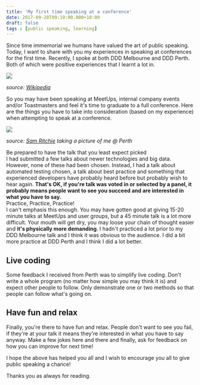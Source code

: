 ```yaml
---
title: 'My first time speaking at a conference'
date: 2017-09-28T09:19:00.000+10:00
draft: false
tags : [public speaking, learning]
---
```


Since time immemorial we humans have valued the art of public speaking. Today, I want to share with you my experiences in speaking at conferences for the first time. Recently, I spoke at both DDD Melbourne and DDD Perth. Both of which were positive experiences that I learnt a lot in.

[![](https://2.bp.blogspot.com/-kNs379p-GVc/WcwugxVcoRI/AAAAAAAAOHo/VQ3Ok2U_V3IAGb-P28rK_tU0rFoHwO54gCLcBGAs/s320/Maccari-Cicero%255B1%255D.jpg)](https://2.bp.blogspot.com/-kNs379p-GVc/WcwugxVcoRI/AAAAAAAAOHo/VQ3Ok2U_V3IAGb-P28rK_tU0rFoHwO54gCLcBGAs/s1600/Maccari-Cicero%255B1%255D.jpg)

*source: [Wikipedia](https://en.wikipedia.org/wiki/Public_speaking)*

So you may have been speaking at MeetUps, internal company events and/or Toastmasters and feel it's time to graduate to a full conference. Here are the things you have to take into consideration (based on my experience) when attempting to speak at a conference.
  

[![](https://1.bp.blogspot.com/-nDgFY3qq-Js/WcwvfCis5LI/AAAAAAAAOH0/FbHVH-z-P5Ew9Pl_cGE5VcZNhr_mGuaZgCLcBGAs/s320/DJ0Ab4DVoAAk-wq%255B1%255D.jpg)](https://1.bp.blogspot.com/-nDgFY3qq-Js/WcwvfCis5LI/AAAAAAAAOH0/FbHVH-z-P5Ew9Pl_cGE5VcZNhr_mGuaZgCLcBGAs/s1600/DJ0Ab4DVoAAk-wq%255B1%255D.jpg)

*source: [Sam Ritchie](https://twitter.com/FakeSamRitchie) taking a picture of me @ Perth*

Be prepared to have the talk that you least expect picked  
I had submitted a few talks about newer technologies and big data. However, none of these had been chosen. Instead, I had a talk about automated testing chosen, a talk about best practice and something that experienced developers have probably heard before but probably wish to hear again. **That's OK, if you're talk was voted in or selected by a panel, it probably means people want to see you succeed and are interested in what you have to say.**  
Practice, Practice, Practice!  
I can't emphasis this enough. You may have gotten good at giving 15-20 minute talks at MeetUps and user groups, but a 45 minute talk is a lot more difficult. Your mouth will get dry, you may loose your chain of thought easier and **it's physically more demanding**. I hadn't practiced a lot prior to my DDD Melbourne talk and I think it was obvious to the audience. I did a bit more practice at DDD Perth and I think I did a lot better.  

## Live coding  
Some feedback I received from Perth was to simplify live coding. Don't write a whole program (no matter how simple you may think it is) and expect other people to follow. Only demonstrate one or two methods so that people can follow what's going on.  

## Have fun and relax  
Finally, you're there to have fun and relax. People don't want to see you fail, if they're at your talk it means they're interested in what you have to say anyway. Make a few jokes here and there and finally, ask for feedback on how you can improve for next time!  
  
I hope the above has helped you all and I wish to encourage you all to give public speaking a chance!  
  
Thanks you as always for reading.
